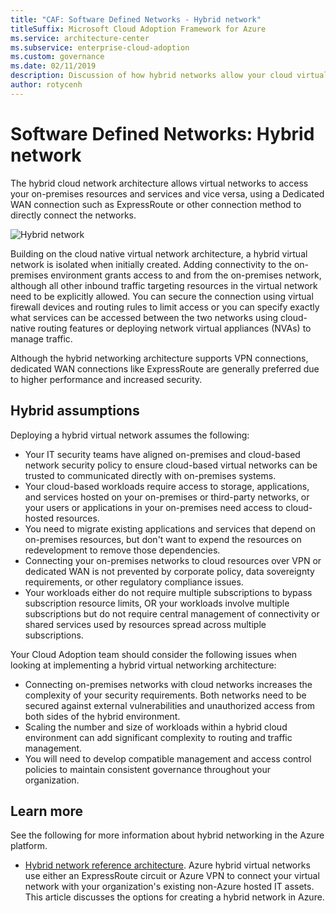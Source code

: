 ```yaml
---
title: "CAF: Software Defined Networks - Hybrid network" 
titleSuffix: Microsoft Cloud Adoption Framework for Azure
ms.service: architecture-center
ms.subservice: enterprise-cloud-adoption
ms.custom: governance
ms.date: 02/11/2019
description: Discussion of how hybrid networks allow your cloud virtual networks to connect to on-premises resources
author: rotycenh
---
```


# Software Defined Networks: Hybrid network

The hybrid cloud network architecture allows virtual networks to access your on-premises resources and services and vice versa, using a Dedicated WAN connection such as ExpressRoute or other connection method to directly connect the networks.

![Hybrid network](../../../reference-architectures/hybrid-networking/images/expressroute.png)

Building on the cloud native virtual network architecture, a hybrid virtual network is isolated when initially created. Adding connectivity to the on-premises environment grants access to and from the on-premises network, although all other inbound traffic targeting resources in the virtual network need to be explicitly allowed. You can secure the connection using virtual firewall devices and routing rules to limit access or you can specify exactly what services can be accessed between the two networks using cloud-native routing features or deploying network virtual appliances (NVAs) to manage traffic.

Although the hybrid networking architecture supports VPN connections, dedicated WAN connections like ExpressRoute are generally preferred due to higher performance and increased security.

## Hybrid assumptions

Deploying a hybrid virtual network assumes the following:

- Your IT security teams have aligned on-premises and cloud-based network security policy to ensure cloud-based virtual networks can be trusted to communicated directly with on-premises systems.
- Your cloud-based workloads require access to storage, applications, and services hosted on your on-premises or third-party networks, or your users or applications in your on-premises need access to cloud-hosted resources.
- You need to migrate existing applications and services that depend on on-premises resources, but don't want to expend the resources on redevelopment to remove those dependencies.
- Connecting your on-premises networks to cloud resources over VPN or dedicated WAN is not prevented by corporate policy, data sovereignty requirements, or other regulatory compliance issues.
- Your workloads either do not require multiple subscriptions to bypass subscription resource limits, OR your workloads involve multiple subscriptions but do not require central management of connectivity or shared services used by resources spread across multiple subscriptions.

Your Cloud Adoption team should consider the following issues when looking at implementing a hybrid virtual networking architecture:

- Connecting on-premises networks with cloud networks increases the complexity of your security requirements. Both networks need to be secured against external vulnerabilities and unauthorized access from both sides of the hybrid environment.
- Scaling the number and size of workloads within a hybrid cloud environment can add significant complexity to routing and traffic management.
- You will need to develop compatible management and access control policies to maintain consistent governance throughout your organization.

## Learn more

See the following for more information about hybrid networking in the Azure platform.

- [Hybrid network reference architecture](../../../reference-architectures/hybrid-networking/expressroute.md). Azure hybrid virtual networks use either an ExpressRoute circuit or Azure VPN to connect your virtual network with your organization's existing non-Azure hosted IT assets. This article discusses the options for creating a hybrid network in Azure.
